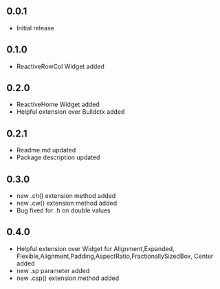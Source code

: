 ## 0.0.1

- Initial release

## 0.1.0

- ReactiveRowCol Widget added

## 0.2.0

- ReactiveHome Widget added
- Helpful extension over Buildctx added

## 0.2.1

- Readme.md updated
- Package description updated

## 0.3.0

- new .ch() extension method added
- new .cw() extension method added
- Bug fixed for .h on double values

## 0.4.0

- Helpful extension over Widget for Alignment,Expanded,
  Flexible,Alignment,Padding,AspectRatio,FractionallySizedBox,
  Center added
- new .sp parameter added
- new .csp() extension method added
